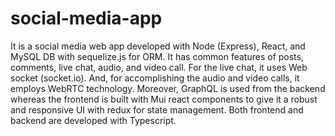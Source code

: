 # social-media-app
It is a social media web app developed with Node (Express), React, and MySQL DB
with sequelize.js for ORM. It has common features of posts, comments, live chat,
audio, and video call. For the live chat, it uses Web socket (socket.io). And, for
accomplishing the audio and video calls, it employs WebRTC technology.
Moreover, GraphQL is used from the backend whereas the frontend is built with
Mui react components to give it a robust and responsive UI with redux for state
management. Both frontend and backend are developed with Typescript.
